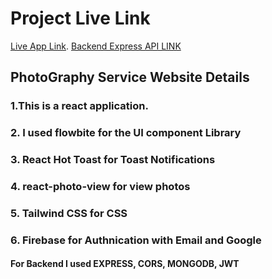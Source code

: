 # Project Live Link

[Live App Link](https://service-6ffb5.web.app/).
[Backend Express API LINK](https://metaial-server-hridoy-islam.vercel.app/)

## PhotoGraphy Service Website Details

### 1.This is a react application.
### 2. I used flowbite for the UI component Library
### 3. React Hot Toast for Toast Notifications
### 4. react-photo-view for view photos
### 5. Tailwind CSS for CSS
### 6. Firebase for Authnication with Email and Google

#### For Backend I used EXPRESS, CORS, MONGODB, JWT



